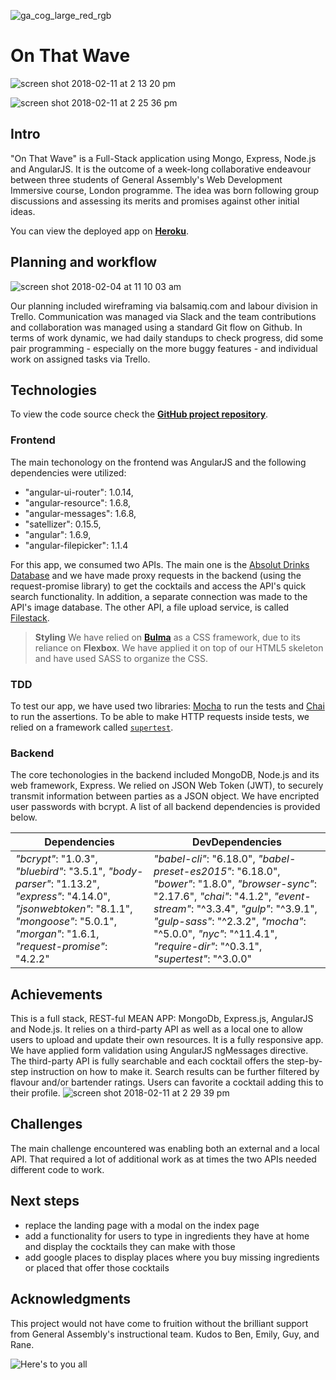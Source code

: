 
![ga_cog_large_red_rgb](https://cloud.githubusercontent.com/assets/40461/8183776/469f976e-1432-11e5-8199-6ac91363302b.png)

# On That Wave
![screen shot 2018-02-11 at 2 13 20 pm](https://user-images.githubusercontent.com/29477363/36074282-d174f4a0-0f35-11e8-97c1-21bc9f80467e.png)

![screen shot 2018-02-11 at 2 25 36 pm](https://user-images.githubusercontent.com/29477363/36074471-20f2f2be-0f38-11e8-8f67-8103e18b5913.png)

## Intro
"On That Wave" is a Full-Stack application using Mongo, Express, Node.js and AngularJS. It is the outcome of a week-long collaborative endeavour between three students of General Assembly's Web Development Immersive course, London programme. The idea was born following group discussions and assessing its merits and promises against other initial ideas. 

You can view the deployed app on **[Heroku](https://secure-plateau-56912.herokuapp.com/)**. 

## Planning and workflow

![screen shot 2018-02-04 at 11 10 03 am](https://user-images.githubusercontent.com/29477363/36074949-168ccda2-0f3f-11e8-9555-a115477ba251.png)

Our planning included wireframing via balsamiq.com and labour division in Trello. Communication was managed via Slack and the team contributions and collaboration was managed using a standard Git flow on Github. In terms of work dynamic, we had daily standups to check progress, did some pair programming - especially on the more buggy features - and individual work on assigned tasks via Trello. 

## Technologies

To view the code source check the **[GitHub project repository](https://github.com/floissac/WDI-GROUP-PROJECT)**.

### Frontend

The main techonology on the frontend was AngularJS and the following dependencies were utilized: 

  - "angular-ui-router": 1.0.14,
  - "angular-resource": 1.6.8,
  - "angular-messages": 1.6.8,
  - "satellizer": 0.15.5,
  - "angular": 1.6.9,
  - "angular-filepicker": 1.1.4

For this app, we consumed two APIs. The main one is the [Absolut Drinks Database](https://addb.absolutdrinks.com/docs/) and we have made proxy requests in the backend (using the request-promise library) to get the cocktails and access the API's quick search functionality. In addition, a separate connection was made to the API's image database. The other API, a file upload service, is called [Filestack](https://www.filestack.com/).

> **Styling** We have relied on **[Bulma](https://bulma.io/)** as a CSS framework, due to its reliance on **Flexbox**. We have applied it on top of our HTML5 skeleton and have used SASS to organize the CSS. 

### TDD

To test our app, we have used two libraries: [Mocha](https://mochajs.org/) to run the tests and [Chai](http://chaijs.com/) to run the assertions. To be able to make HTTP requests inside tests, we relied on a framework called [`supertest`](https://github.com/visionmedia/supertest).

### Backend
The core techonologies in the backend included MongoDB, Node.js and its web framework, Express. We relied on JSON Web Token (JWT), to securely transmit information between parties as a JSON object. We have encripted user passwords with bcrypt. A list of all backend dependencies is provided below.

| Dependencies | DevDependencies | 
| --- | --- |
| *"bcrypt"*: "1.0.3", *"bluebird"*: "3.5.1", *"body-parser"*: "1.13.2", *"express"*: "4.14.0", *"jsonwebtoken"*: "8.1.1", *"mongoose"*: "5.0.1", *"morgan"*: "1.6.1, *"request-promise"*: "4.2.2" | *"babel-cli"*: "6.18.0", *"babel-preset-es2015"*: "6.18.0", *"bower"*: "1.8.0", *"browser-sync"*: "2.17.6", *"chai"*: "4.1.2", *"event-stream"*: "^3.3.4", *"gulp"*: "^3.9.1",     *"gulp-sass"*: "^2.3.2", *"mocha"*: "^5.0.0", *"nyc"*: "^11.4.1", *"require-dir"*: "^0.3.1", *"supertest"*: "^3.0.0" |

## Achievements
This is a full stack, REST-ful MEAN APP: MongoDb, Express.js, AngularJS and Node.js. It relies on a third-party API as well as a local one to allow users to upload and update their own resources. It is a fully responsive app. We have applied form validation using AngularJS ngMessages directive. The third-party API is fully searchable and each cocktail offers the step-by-step instruction on how to make it. Search results can be further filtered by flavour and/or bartender ratings. Users can favorite a cocktail adding this to their profile. 
![screen shot 2018-02-11 at 2 29 39 pm](https://user-images.githubusercontent.com/29477363/36316282-d28cc48a-1331-11e8-9771-7b9e97a8abb5.png)


## Challenges
The main challenge encountered was enabling both an external and a local API. That required a lot of additional work as at times the two APIs needed different code to work.

## Next steps 

- replace the landing page with a modal on the index page
- add a functionality for users to type in ingredients they have at home and display the cocktails they can make with those
- add google places to display places where you buy missing ingredients or placed that offer those cocktails

## Acknowledgments 
This project would not have come to fruition without the brilliant support from General Assembly's instructional team. Kudos to Ben, Emily, Guy, and Rane.

![Here's to you all](https://media.giphy.com/media/Bg2rZ4Hcdp8Yg/giphy.gif)


    
